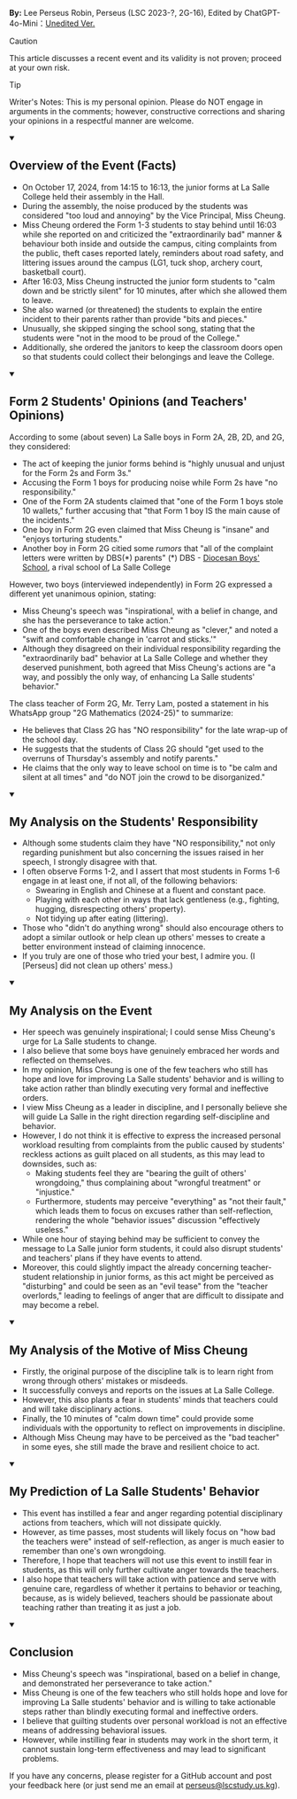 **By:** Lee Perseus Robin, Perseus (LSC 2023-?, 2G-16), Edited by ChatGPT-4o-Mini：[Unedited Ver.](https://blog.lscstudy.us.kg/saved-articles/F.1-3(s)%20got%20stay%20behind%20after%20assembly%20-%20Here%20is%20my%20thoughts..html)

> [!CAUTION]
> This article discusses a recent event and its validity is not proven; proceed at your own risk.

> [!TIP]
> Writer's Notes: This is my personal opinion. Please do NOT engage in arguments in the comments; however, constructive corrections and sharing your opinions in a respectful manner are welcome.

<details open><summary>

## Overview of the Event (Facts)</summary>

- On October 17, 2024, from 14:15 to 16:13, the junior forms at La Salle College held their assembly in the Hall.
- During the assembly, the noise produced by the students was considered "too loud and annoying" by the Vice Principal, Miss Cheung.
- Miss Cheung ordered the Form 1-3 students to stay behind until 16:03 while she reported on and criticized the "extraordinarily bad" manner & behaviour both inside and outside the campus, citing complaints from the public, theft cases reported lately, reminders about road safety, and littering issues around the campus (LG1, tuck shop, archery court, basketball court).
- After 16:03, Miss Cheung instructed the junior form students to "calm down and be strictly silent" for 10 minutes, after which she allowed them to leave.
- She also warned (or threatened) the students to explain the entire incident to their parents rather than provide "bits and pieces."
- Unusually, she skipped singing the school song, stating that the students were "not in the mood to be proud of the College."
- Additionally, she ordered the janitors to keep the classroom doors open so that students could collect their belongings and leave the College.

</details>

<details open><summary>

## Form 2 Students' Opinions (and Teachers' Opinions)</summary>

According to some (about seven) La Salle boys in Form 2A, 2B, 2D, and 2G, they considered:

- The act of keeping the junior forms behind is "highly unusual and unjust for the Form 2s and Form 3s."
- Accusing the Form 1 boys for producing noise while Form 2s have "no responsibility."
- One of the Form 2A students claimed that "one of the Form 1 boys stole 10 wallets," further accusing that "that Form 1 boy IS the main cause of the incidents."
- One boy in Form 2G even claimed that Miss Cheung is "insane" and "enjoys torturing students."
- Another boy in Form 2G citied some *rumors* that "all of the complaint letters were written by DBS(\*) parents"
(\*) DBS - [Diocesan Boys' School](https://www.dbs.edu.hk/), a rival school of La Salle College

However, two boys (interviewed independently) in Form 2G expressed a different yet unanimous opinion, stating:

- Miss Cheung's speech was "inspirational, with a belief in change, and she has the perseverance to take action."
- One of the boys even described Miss Cheung as "clever," and noted a "swift and comfortable change in 'carrot and sticks.'"
- Although they disagreed on their individual responsibility regarding the "extraordinarily bad" behavior at La Salle College and whether they deserved punishment, both agreed that Miss Cheung's actions are "a way, and possibly the only way, of enhancing La Salle students' behavior."

The class teacher of Form 2G, Mr. Terry Lam, posted a statement in his WhatsApp group "2G Mathematics (2024-25)" to summarize:

- He believes that Class 2G has "NO responsibility" for the late wrap-up of the school day.
- He suggests that the students of Class 2G should "get used to the overruns of Thursday's assembly and notify parents."
- He claims that the only way to leave school on time is to "be calm and silent at all times" and "do NOT join the crowd to be disorganized."

</details>

<details open><summary>

## My Analysis on the Students' Responsibility</summary>

- Although some students claim they have "NO responsibility," not only regarding punishment but also concerning the issues raised in her speech, I strongly disagree with that.
- I often observe Forms 1-2, and I assert that most students in Forms 1-6 engage in at least one, if not all, of the following behaviors:
    - Swearing in English and Chinese at a fluent and constant pace.
    - Playing with each other in ways that lack gentleness (e.g., fighting, hugging, disrespecting others' property).
    - Not tidying up after eating (littering).
- Those who "didn't do anything wrong" should also encourage others to adopt a similar outlook or help clean up others' messes to create a better environment instead of claiming innocence.
- If you truly are one of those who tried your best, I admire you. (I [Perseus] did not clean up others' mess.)

</details>

<details open><summary>

## My Analysis on the Event</summary>

- Her speech was genuinely inspirational; I could sense Miss Cheung's urge for La Salle students to change.
- I also believe that some boys have genuinely embraced her words and reflected on themselves.
- In my opinion, Miss Cheung is one of the few teachers who still has hope and love for improving La Salle students' behavior and is willing to take action rather than blindly executing very formal and ineffective orders.
- I view Miss Cheung as a leader in discipline, and I personally believe she will guide La Salle in the right direction regarding self-discipline and behavior.
- However, I do not think it is effective to express the increased personal workload resulting from complaints from the public caused by students' reckless actions as guilt placed on all students, as this may lead to downsides, such as:
    - Making students feel they are "bearing the guilt of others' wrongdoing," thus complaining about "wrongful treatment" or "injustice."
    - Furthermore, students may perceive "everything" as "not their fault," which leads them to focus on excuses rather than self-reflection, rendering the whole "behavior issues" discussion "effectively useless."
- While one hour of staying behind may be sufficient to convey the message to La Salle junior form students, it could also disrupt students' and teachers' plans if they have events to attend.
- Moreover, this could slightly impact the already concerning teacher-student relationship in junior forms, as this act might be perceived as "disturbing" and could be seen as an "evil tease" from the "teacher overlords," leading to feelings of anger that are difficult to dissipate and may become a rebel.

</details>

<details open><summary>

## My Analysis of the Motive of Miss Cheung</summary>

- Firstly, the original purpose of the discipline talk is to learn right from wrong through others' mistakes or misdeeds.
- It successfully conveys and reports on the issues at La Salle College.
- However, this also plants a fear in students' minds that teachers could and will take disciplinary actions.
- Finally, the 10 minutes of "calm down time" could provide some individuals with the opportunity to reflect on improvements in discipline.
- Although Miss Cheung may have to be perceived as the "bad teacher" in some eyes, she still made the brave and resilient choice to act.

</details>

<details open><summary>

## My Prediction of La Salle Students' Behavior</summary>

- This event has instilled a fear and anger regarding potential disciplinary actions from teachers, which will not dissipate quickly.
- However, as time passes, most students will likely focus on "how bad the teachers were" instead of self-reflection, as anger is much easier to remember than one's own wrongdoing.
- Therefore, I hope that teachers will not use this event to instill fear in students, as this will only further cultivate anger towards the teachers.
- I also hope that teachers will take action with patience and serve with genuine care, regardless of whether it pertains to behavior or teaching, because, as is widely believed, teachers should be passionate about teaching rather than treating it as just a job.

</details>

<details open><summary>

## Conclusion</summary>

- Miss Cheung's speech was "inspirational, based on a belief in change, and demonstrated her perseverance to take action."
- Miss Cheung is one of the few teachers who still holds hope and love for improving La Salle students' behavior and is willing to take actionable steps rather than blindly executing formal and ineffective orders.
- I believe that guilting students over personal workload is not an effective means of addressing behavioral issues.
- However, while instilling fear in students may work in the short term, it cannot sustain long-term effectiveness and may lead to significant problems.

</details>

If you have any concerns, please register for a GitHub account and post your feedback here (or just send me an email at perseus@lscstudy.us.kg).